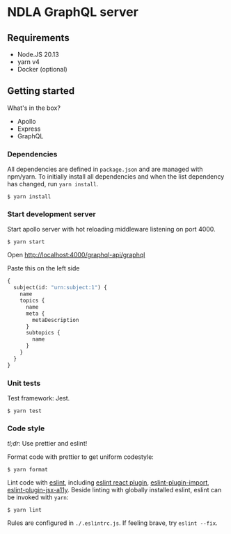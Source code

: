 # NDLA GraphQL server

## Requirements

- Node.JS 20.13
- yarn v4
- Docker (optional)

## Getting started

What's in the box?

- Apollo
- Express
- GraphQL

### Dependencies

All dependencies are defined in `package.json` and are managed with npm/yarn. To
initially install all dependencies and when the list dependency has changed,
run `yarn install`.

```
$ yarn install
```

### Start development server

Start apollo server with hot reloading middleware listening on port 4000.

```
$ yarn start
```

Open [http://localhost:4000/graphql-api/graphql](http://localhost:4000/graphql-api/graphql)

Paste this on the left side

```graphql
{
  subject(id: "urn:subject:1") {
    name
    topics {
      name
      meta {
        metaDescription
      }
      subtopics {
        name
      }
    }
  }
}
```

### Unit tests

Test framework: Jest.

```
$ yarn test
```

### Code style

_tl;dr_: Use prettier and eslint!

Format code with prettier to get uniform codestyle:

```
$ yarn format
```

Lint code with [eslint](http://eslint.org/), including [eslint react plugin](https://github.com/yannickcr/eslint-plugin-react), [eslint-plugin-import](https://github.com/benmosher/eslint-plugin-import), [eslint-plugin-jsx-a11y](https://github.com/evcohen/eslint-plugin-jsx-a11y#readme).
Beside linting with globally installed eslint, eslint can be invoked with `yarn`:

```
$ yarn lint
```

Rules are configured in `./.eslintrc.js`. If feeling brave, try `eslint --fix`.
